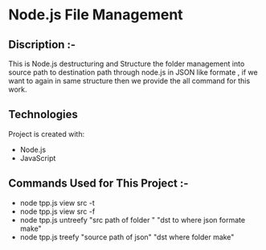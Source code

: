 # Node.js File Management

## Discription :-
 This is Node.js destructuring and Structure the folder management into source path to destination path through node.js in JSON like formate ,
 if we want to again in same structure then we provide the all command for this work.
 
 ## Technologies
Project is created with:
* Node.js
* JavaScript

## Commands Used for This Project :-
* node tpp.js view src -t
* node tpp.js view src -f
* node tpp.js untreefy "src path of folder " "dst to where json formate make"
* node tpp.js treefy "source path of json" "dst where folder make"
